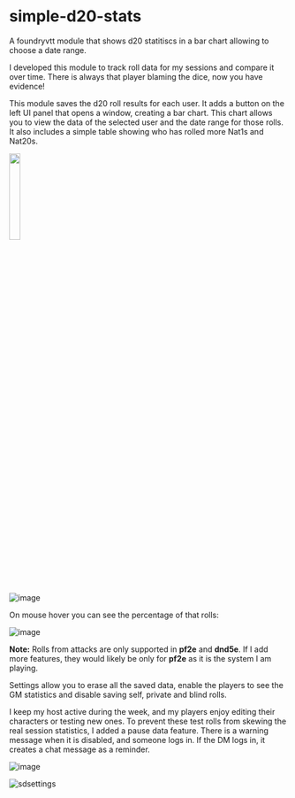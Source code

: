# simple-d20-stats
A foundryvtt module that shows d20 statitiscs in a bar chart allowing to choose a date range.

I developed this module to track roll data for my sessions and compare it over time. There is always that player blaming the dice, now you have evidence!

This module saves the d20 roll results for each user. It adds a button on the left UI panel that opens a window, creating a bar chart. This chart allows you to view the data of the selected user and the date range for those rolls. It also includes a simple table showing who has rolled more Nat1s and Nat20s.

<img style="width:20%; height:20%;" src= "https://github.com/Yosoy-Ed/simple-d20-stats/assets/19942461/d75415af-e843-4535-9957-8c5229c5f389">
<br>

![image](https://github.com/Yosoy-Ed/simple-d20-stats/assets/19942461/6a8d9c1c-9f33-4af0-83e0-7acef69ce078)

On mouse hover you can see the percentage of that rolls:

![image](https://github.com/Yosoy-Ed/simple-d20-stats/assets/19942461/377926d5-74d0-4782-8b1d-413262ae9d6a)

<b>Note:</b> Rolls from attacks are only supported in <b>pf2e</b> and <b>dnd5e</b>. If I add more features, they would likely be only for <b>pf2e</b> as it is the system I am playing.

Settings allow you to erase all the saved data, enable the players to see the GM statistics and disable saving self, private and blind rolls.

I keep my host active during the week, and my players enjoy editing their characters or testing new ones. To prevent these test rolls from skewing the real session statistics, I added a pause data feature. There is a warning message when it is disabled, and someone logs in. If the DM logs in, it creates a chat message as a reminder.

![image](https://github.com/Yosoy-Ed/simple-d20-stats/assets/19942461/3cef03d2-2e37-4a3b-8f34-b3fbfc4a7d39)


![sdsettings](https://github.com/Yosoy-Ed/simple-d20-stats/assets/19942461/2a5af4e8-cdad-40ec-83e9-60286c52890c)

